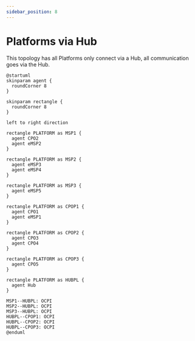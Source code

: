 ```yaml
---
sidebar_position: 8
---
```


# Platforms via Hub

This topology has all Platforms only connect via a Hub, all communication goes via the Hub.

```plantuml
@startuml
skinparam agent {
  roundCorner 8
}

skinparam rectangle {
  roundCorner 8
}

left to right direction

rectangle PLATFORM as MSP1 {
  agent CPO2
  agent eMSP2
}

rectangle PLATFORM as MSP2 {
  agent eMSP3
  agent eMSP4
}

rectangle PLATFORM as MSP3 {
  agent eMSP5
}

rectangle PLATFORM as CPOP1 {
  agent CPO1
  agent eMSP1
}

rectangle PLATFORM as CPOP2 {
  agent CPO3
  agent CPO4
}

rectangle PLATFORM as CPOP3 {
  agent CPO5
}

rectangle PLATFORM as HUBPL {
  agent Hub
}

MSP1--HUBPL: OCPI
MSP2--HUBPL: OCPI
MSP3--HUBPL: OCPI
HUBPL--CPOP1: OCPI
HUBPL--CPOP2: OCPI
HUBPL--CPOP3: OCPI
@enduml
```
